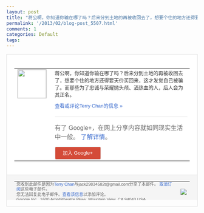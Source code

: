 ```yaml
---
layout: post
title: "蒋公啊，你知道你输在哪了吗？后来分到土地的再被收回去了，想要个住的地方还得要天价买..."
permalink: '/2013/02/blog-post_5507.html'
comments: 1
categories: Default
tags: 
---
```

<!-- X-Notifications: 1:4a1a191950000000 -->

<div style="border:solid 1px #dfdfdf;color:#686868;font:13px Arial"><div style="background-color:#fff;padding:20px;"><table cellpadding="0" cellspacing="0"><tr><td style="padding-right:15px;vertical-align:top"><a href="https://plus.google.com/_/notifications/emlink?emr=14900066512970582018&amp;emid=CNCK3eiCz7UCFUUWcgodpTwAAA&amp;path=%2F108643996575278738906&amp;dt=1361711547765&amp;uob=8"><img height="75" src="https://lh3.googleusercontent.com/-KKRGTyJ5Bl0/AAAAAAAAAAI/AAAAAAAAtnY/R4QEWIp3Ur0/s75-c-k-a/photo.jpg" style="border:solid 1px #cccccc;" width="75"/></a></td><td style="width:578px;color:#333;font:13px Arial;vertical-align:top"><div style="padding-bottom:10px">蒋公啊，你知道你输在哪了吗？后来分到土地<wbr/>的再被收回去了，想要个住的地方还得要天价<wbr/>买回来，这才发觉自己被骗了。而那些为了忠<wbr/>诚与荣耀抛头颅、洒热血的人，后人会为其正<wbr/>名。</div><a href="https://plus.google.com/_/notifications/emlink?emr=14900066512970582018&amp;emid=CNCK3eiCz7UCFUUWcgodpTwAAA&amp;path=%2F108643996575278738906%2Fposts%2FJu6GfzGYgHf%3Fgpinv%3DAMIXal8MwajDQGAhpGvfClFPuoj88NKVpZkN5LzFfEIQ_fw9NPy3EEliIQnoo-j656mlUT7JuNlK-s6XQhMpkdC85d8ik9fdkSq8z_Z11MASddzyw0A9DHk&amp;dt=1361711547765&amp;uob=8" style="color:#3366CC;text-decoration:none">查看或评论Terry Chan的信息 »</a><div style="margin-top:20px;border-top:solid 1px #dfdfdf"><div style="padding:15px 0;color:#686868;font:16px Arial">有了 Google+，在网上分享内容就如同现实生活中一般。 <a href="http://www.google.com/+/learnmore/" style="color:#3366CC;text-decoration:none">了解详情</a>。</div><a href="https://plus.google.com/_/notifications/emlink?emr=14900066512970582018&amp;emid=CNCK3eiCz7UCFUUWcgodpTwAAA&amp;path=%2F%3Fgpinv%3DAMIXal8MwajDQGAhpGvfClFPuoj88NKVpZkN5LzFfEIQ_fw9NPy3EEliIQnoo-j656mlUT7JuNlK-s6XQhMpkdC85d8ik9fdkSq8z_Z11MASddzyw0A9DHk&amp;dt=1361711547765&amp;uob=8" style="padding:1px 20px;min-width:54px;display:inline-block; background-color:#d44b38;text-align:center; font:13px Arial; border-radius:3px;color:#fff;border:solid 1px #dfdfdf; white-space:nowrap;text-decoration:none;height:30px;line-height:30px">加入 Google+</a></div></td></tr></table></div><div style="border-top:solid 1px #dfdfdf;padding:0 20px; background-color:#f5f5f5"><table cellpadding="0" cellspacing="0" style="height:50px"><tbody><tr><td style="vertical-align:middle;width:100%; color:#636363;font:11px Arial; line-height:120%">您收到此邮件是因为<a href="https://plus.google.com/_/notifications/emlink?emr=14900066512970582018&amp;emid=CNCK3eiCz7UCFUUWcgodpTwAAA&amp;path=%2F108643996575278738906%3Fgpinv%3DAMIXal8MwajDQGAhpGvfClFPuoj88NKVpZkN5LzFfEIQ_fw9NPy3EEliIQnoo-j656mlUT7JuNlK-s6XQhMpkdC85d8ik9fdkSq8z_Z11MASddzyw0A9DHk&amp;dt=1361711547765&amp;uob=8" style="color:#3366CC;text-decoration:none">Terry Chan</a>与jack29834582t@gmail.com分享了本邮件。 <a href="https://plus.google.com/_/notifications/emlink?emr=14900066512970582018&amp;emid=CNCK3eiCz7UCFUUWcgodpTwAAA&amp;path=%2F_%2Fnonplus%2Femailsettings%3Fgpinv%3DAMIXal8MwajDQGAhpGvfClFPuoj88NKVpZkN5LzFfEIQ_fw9NPy3EEliIQnoo-j656mlUT7JuNlK-s6XQhMpkdC85d8ik9fdkSq8z_Z11MASddzyw0A9DHk%26est%3DADH5u8W_KSyxzlVRgjTakXcynNNiXzbq944HforDjjlRoVwvgIvWTKYyPj7uzEsscEZT8xKThC25Bo5NA5poD5420jmEILEo4l-c89eK9KDuiPA-A0l5ivybkEky7ocSrujsTONG-w5q7pnoS8Nc77QH0zn8xkVrkw&amp;dt=1361711547765&amp;uob=8" style="color:#3366CC;text-decoration:none">取消订阅</a>这些电子邮件。<br/>您无法回复此电子邮件。<a href="https://plus.google.com/_/notifications/emlink?emr=14900066512970582018&amp;emid=CNCK3eiCz7UCFUUWcgodpTwAAA&amp;path=%2F108643996575278738906%2Fposts%2FJu6GfzGYgHf%3Fgpinv%3DAMIXal8MwajDQGAhpGvfClFPuoj88NKVpZkN5LzFfEIQ_fw9NPy3EEliIQnoo-j656mlUT7JuNlK-s6XQhMpkdC85d8ik9fdkSq8z_Z11MASddzyw0A9DHk&amp;dt=1361711547765&amp;uob=8" style="color:#3366CC;text-decoration:none">查看该信息</a>以添加评论。<br/>Google Inc., 1600 Amphitheatre Pkwy, Mountain View, CA 94043 USA<br/></td><td><img src="https://ssl.gstatic.com/s2/oz/images/notifications/logo/google-plus-6617a72bb36cc548861652780c9e6ff1.png"/></td></tr></tbody></table></div></div>